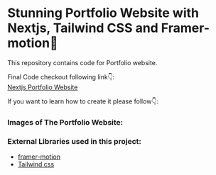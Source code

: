 # Stunning Portfolio Website with Nextjs, Tailwind CSS and Framer-motion🌟

This repository contains code for Portfolio website. <br />

Final Code checkout following link👇: <br />
[Nextjs Portfolio Website](https://singhvivekkumar.vercel.app) <br />

If you want to learn how to create it please follow👇: <br />


### Images of The Portfolio Website:




### External Libraries used in this project:

- [framer-motion](https://www.framer.com/motion/) <br />
- [Tailwind css](https://tailwindcss.com/) <br />


